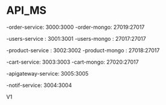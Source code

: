 # API_MS

-order-service: 3000:3000 -order-mongo: 27019:27017

-users-service : 3001:3001 -users-mongo : 27017:27017⁠

-product-service : 3002:3002 -product-mongo : 27018:27017

-cart-service: 3003:3003 -cart-mongo: 27020:27017

-apigateway-service: 3005:3005

-notif-service: 3004:3004

V1

